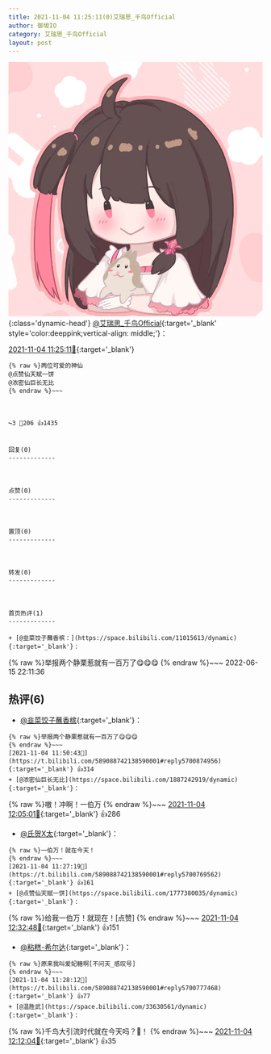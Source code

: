 ```yaml
---
title: 2021-11-04 11:25:11(0)艾瑞思_千鸟Official
author: 御坂IO
category: 艾瑞思_千鸟Official
layout: post
---
```


![img](/images/7e08840c56f251de28bdf766b647bd5fe9a5d50a.jpg){:class='dynamic-head'}
[@艾瑞思_千鸟Official](https://space.bilibili.com/1090010845/dynamic){:target='_blank' style='color:deeppink;vertical-align: middle;'}：

[2021-11-04 11:25:11🔗](https://t.bilibili.com/589088742138590001){:target='_blank'}

~~~
{% raw %}两位可爱的神仙
@点赞仙天赋一饼  
@浓密仙巨长无比
{% endraw %}~~~



↪️3 💬206 👍1435


回复(0)
-------------



点赞(0)
-------------



置顶(0)
-------------



转发(0)
-------------



首页热评(1)
-------------

+ [@韭菜饺子蘸香槟：](https://space.bilibili.com/11015613/dynamic){:target='_blank'}：
~~~
{% raw %}举报两个静栗惹就有一百万了😋😋😋
{% endraw %}~~~
2022-06-15 22:11:36


热评(6)
-------------

+ [@韭菜饺子蘸香槟](https://space.bilibili.com/11015613/dynamic){:target='_blank'}：
~~~
{% raw %}举报两个静栗惹就有一百万了😋😋😋
{% endraw %}~~~
[2021-11-04 11:50:43🔗](https://t.bilibili.com/589088742138590001#reply5700874956){:target='_blank'} 👍314
+ [@浓密仙巨长无比](https://space.bilibili.com/1887242919/dynamic){:target='_blank'}：
~~~
{% raw %}嗷！冲啊！一伯万
{% endraw %}~~~
[2021-11-04 12:05:01🔗](https://t.bilibili.com/589088742138590001#reply5700944176){:target='_blank'} 👍286
+ [@氏贺X太](https://space.bilibili.com/2536465/dynamic){:target='_blank'}：
~~~
{% raw %}一伯万！就在今天！
{% endraw %}~~~
[2021-11-04 11:27:19🔗](https://t.bilibili.com/589088742138590001#reply5700769562){:target='_blank'} 👍161
+ [@点赞仙天赋一饼](https://space.bilibili.com/1777380035/dynamic){:target='_blank'}：
~~~
{% raw %}给我一伯万！就现在！[点赞]
{% endraw %}~~~
[2021-11-04 12:32:48🔗](https://t.bilibili.com/589088742138590001#reply5701116349){:target='_blank'} 👍151
+ [@粘糕-希尔达](https://space.bilibili.com/174003280/dynamic){:target='_blank'}：
~~~
{% raw %}原来我叫爱妃糖啊[不问天_感叹号]
{% endraw %}~~~
[2021-11-04 11:28:12🔗](https://t.bilibili.com/589088742138590001#reply5700777468){:target='_blank'} 👍77
+ [@温胜武](https://space.bilibili.com/33630561/dynamic){:target='_blank'}：
~~~
{% raw %}千鸟大引流时代就在今天吗？👀！
{% endraw %}~~~
[2021-11-04 12:12:04🔗](https://t.bilibili.com/589088742138590001#reply5700991594){:target='_blank'} 👍35


